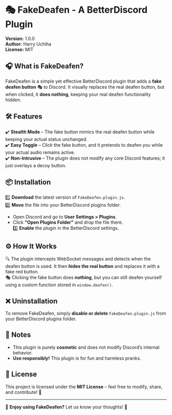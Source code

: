 # 🎭 FakeDeafen - A BetterDiscord Plugin  

**Version:** 1.0.0  
**Author:** Harry Uchiha  
**License:** MIT  

## 🎧 What is FakeDeafen?  
FakeDeafen is a simple yet effective BetterDiscord plugin that adds a **fake deafen button** 🎭 to Discord. It visually replaces the real deafen button, but when clicked, it **does nothing**, keeping your real deafen functionality hidden.  

## 🛠 Features  
✔️ **Stealth Mode** – The fake button mimics the real deafen button while keeping your actual status unchanged.  
✔️ **Easy Toggle** – Click the fake button, and it pretends to deafen you while your actual audio remains active.  
✔️ **Non-Intrusive** – The plugin does not modify any core Discord features; it just overlays a decoy button.  

## 📦 Installation  
1️⃣ **Download** the latest version of `FakeDeafen.plugin.js`.  
2️⃣ **Move** the file into your BetterDiscord plugins folder.  
   - Open Discord and go to **User Settings > Plugins**.  
   - Click **"Open Plugins Folder"** and drop the file there.  
3️⃣ **Enable** the plugin in the BetterDiscord settings.  

## ⚙️ How It Works  
🔍 The plugin intercepts WebSocket messages and detects when the deafen button is used. It then **hides the real button** and replaces it with a fake red button.  
🎭 Clicking the fake button does **nothing**, but you can still deafen yourself using a custom function stored in `window.deafen()`.  

## ❌ Uninstallation  
To remove FakeDeafen, simply **disable or delete** `FakeDeafen.plugin.js` from your BetterDiscord plugins folder.  

## 📝 Notes  
- This plugin is purely **cosmetic** and does not modify Discord’s internal behavior.  
- **Use responsibly!** This plugin is for fun and harmless pranks.  

## 📜 License  
This project is licensed under the **MIT License** – feel free to modify, share, and contribute! 🚀  

---

🔹 **Enjoy using FakeDeafen?** Let us know your thoughts! 🎉
